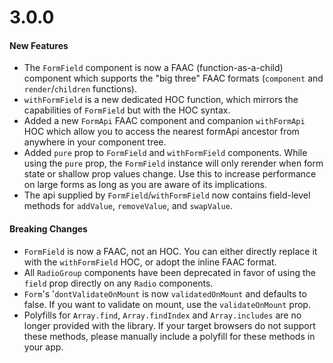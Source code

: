 # 3.0.0
#### New Features
- The `FormField` component is now a FAAC (function-as-a-child) component which supports the "big three" FAAC formats (`component` and `render`/`children` functions).
- `withFormField` is a new dedicated HOC function, which mirrors the capabilities of `FormField` but with the HOC syntax.
- Added a new `FormApi` FAAC component and companion `withFormApi` HOC which allow you to access the nearest formApi ancestor from anywhere in your component tree.
- Added `pure` prop to `FormField` and `withFormField` components. While using the `pure` prop, the `FormField` instance will only rerender when form state or shallow prop values change. Use this to increase performance on large forms as long as you are aware of its implications.
- The api supplied by `FormField`/`withFormField` now contains field-level methods for `addValue`, `removeValue`, and `swapValue`.
#### Breaking Changes
- `FormField` is now a FAAC, not an HOC. You can either directly replace it with the `withFormField` HOC, or adopt the inline FAAC format.
- All `RadioGroup` components have been deprecated in favor of using the `field` prop directly on any `Radio` components.
- `Form`'s '`dontValidateOnMount` is now `validatedOnMount` and defaults to false. If you want to validate on mount, use the `validateOnMount` prop.
- Polyfills for `Array.find`, `Array.findIndex` and `Array.includes` are no longer provided with the library. If your target browsers do not support these methods, please manually include a polyfill for these methods in your app.
